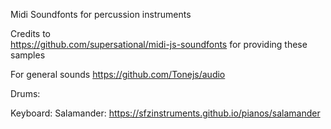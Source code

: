 Midi Soundfonts for percussion instruments

Credits to  
https://github.com/supersational/midi-js-soundfonts
for providing these samples

For general sounds
https://github.com/Tonejs/audio

Drums:

Keyboard:
Salamander: https://sfzinstruments.github.io/pianos/salamander

